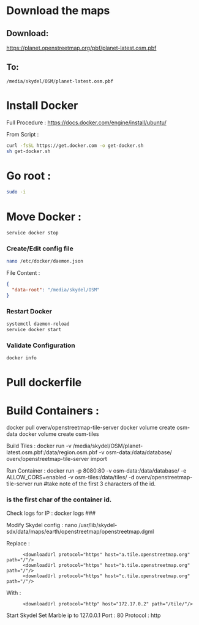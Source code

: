 # Download the maps
## Download:
https://planet.openstreetmap.org/pbf/planet-latest.osm.pbf
## To:
```
/media/skydel/OSM/planet-latest.osm.pbf
```
# Install Docker
Full Procedure : https://docs.docker.com/engine/install/ubuntu/

From Script : 
```sh
curl -fsSL https://get.docker.com -o get-docker.sh
sh get-docker.sh
```

# Go root :
```sh
sudo -i
```

# Move Docker :
```sh
service docker stop
```
### Create/Edit config file
```sh
nano /etc/docker/daemon.json
```
File Content :
```json
{
  "data-root": "/media/skydel/OSM"
}
```
### Restart Docker
```sh
systemctl daemon-reload
service docker start
```
### Validate Configuration
```sh
docker info
```

# Pull dockerfile

# Build Containers : 
docker pull overv/openstreetmap-tile-server
docker volume create osm-data
docker volume create osm-tiles


Build Tiles : 
docker run -v /media/skydel/OSM/planet-latest.osm.pbf:/data/region.osm.pbf -v osm-data:/data/database/ overv/openstreetmap-tile-server import


Run Container :
docker run -p 8080:80 -v osm-data:/data/database/ -e ALLOW_CORS=enabled -v osm-tiles:/data/tiles/ -d overv/openstreetmap-tile-server run
#take note of the first 3 characters of the id.

### is the first char of the container id.
Check logs for IP :
docker logs ###

Modify Skydel config : 
nano /usr/lib/skydel-sdx/data/maps/earth/openstreetmap/openstreetmap.dgml

Replace : 

          <downloadUrl protocol="https" host="a.tile.openstreetmap.org" path="/"/>
          <downloadUrl protocol="https" host="b.tile.openstreetmap.org" path="/"/>
          <downloadUrl protocol="https" host="c.tile.openstreetmap.org" path="/"/>

With : 

          <downloadUrl protocol="http" host="172.17.0.2" path="/tile/"/>

Start Skydel
Set Marble ip to 127.0.0.1
Port : 80
Protocol : http
